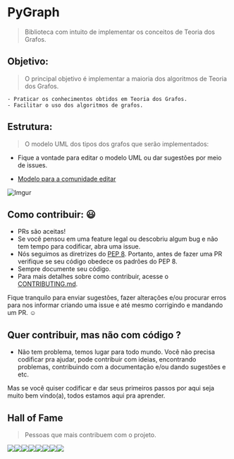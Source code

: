 # PyGraph
> Biblioteca com intuito de implementar os conceitos de Teoria dos Grafos.

## Objetivo:
> O principal objetivo é implementar a maioria dos algoritmos de Teoria dos Grafos.

    - Praticar os conhecimentos obtidos em Teoria dos Grafos.
    - Facilitar o uso dos algoritmos de grafos.

## Estrutura:
> O modelo UML dos tipos dos grafos que serão implementados:

- Fique a vontade para editar o modelo UML ou dar sugestões por meio de issues.

- [Modelo para a comunidade editar](https://www.lucidchart.com/invitations/accept/ac0a364a-2154-4e72-a333-4c9f2cc71629)

![Imgur](https://i.imgur.com/iI7QoJO.jpg)

## Como contribuir: :smiley:

- PRs são aceitas!
- Se você pensou em uma feature legal ou descobriu algum bug e não tem tempo para codificar, abra uma issue.
- Nós seguimos as diretrizes do [PEP 8](https://www.python.org/dev/peps/pep-0008/). Portanto, antes de fazer uma PR verifique se seu código obedece os padrões do PEP 8.
- Sempre documente seu código.
- Para mais detalhes sobre como contribuir, acesse o [CONTRIBUTING.md](CONTRIBUTING.md).

Fique tranquilo para enviar sugestões, fazer alterações e/ou procurar erros para nos informar criando uma issue e até mesmo corrigindo e mandando um PR. :relaxed:

## Quer contribuir, mas não com código ?

- Não tem problema, temos lugar para todo mundo. Você não precisa codificar pra ajudar, pode contribuir com ideias, encontrando problemas, contribuindo com a documentação e/ou dando sugestões e etc.

Mas se você quiser codificar e dar seus primeiros passos por aqui seja muito bem vindo(a), todos estamos aqui pra aprender.

## Hall of Fame
> Pessoas que mais contribuem com o projeto.

[![](https://sourcerer.io/fame/Rickecr/Rickecr/PyGraph/images/0)](https://sourcerer.io/fame/Rickecr/Rickecr/PyGraph/links/0)[![](https://sourcerer.io/fame/Rickecr/Rickecr/PyGraph/images/1)](https://sourcerer.io/fame/Rickecr/Rickecr/PyGraph/links/1)[![](https://sourcerer.io/fame/Rickecr/Rickecr/PyGraph/images/2)](https://sourcerer.io/fame/Rickecr/Rickecr/PyGraph/links/2)[![](https://sourcerer.io/fame/Rickecr/Rickecr/PyGraph/images/3)](https://sourcerer.io/fame/Rickecr/Rickecr/PyGraph/links/3)[![](https://sourcerer.io/fame/Rickecr/Rickecr/PyGraph/images/4)](https://sourcerer.io/fame/Rickecr/Rickecr/PyGraph/links/4)[![](https://sourcerer.io/fame/Rickecr/Rickecr/PyGraph/images/5)](https://sourcerer.io/fame/Rickecr/Rickecr/PyGraph/links/5)[![](https://sourcerer.io/fame/Rickecr/Rickecr/PyGraph/images/6)](https://sourcerer.io/fame/Rickecr/Rickecr/PyGraph/links/6)[![](https://sourcerer.io/fame/Rickecr/Rickecr/PyGraph/images/7)](https://sourcerer.io/fame/Rickecr/Rickecr/PyGraph/links/7)
